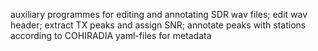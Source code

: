 auxiliary programmes for editing and annotating SDR wav files;
edit wav header; extract TX peaks and assign SNR; annotate peaks with stations according to
COHIRADIA yaml-files for metadata
